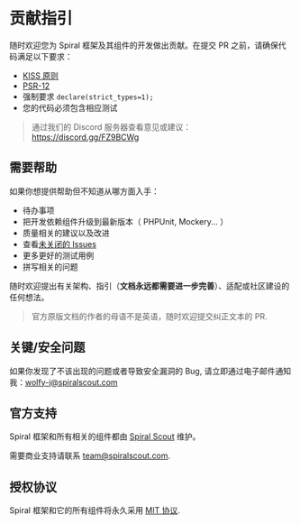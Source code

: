 # 贡献指引
随时欢迎您为 Spiral 框架及其组件的开发做出贡献。在提交 PR 之前，请确保代码满足以下要求：

* [KISS 原则](http://principles-wiki.net/principles:keep_it_simple_stupid)
* [PSR-12](https://www.php-fig.org/psr/psr-12/)
* 强制要求 `declare(strict_types=1);`
* 您的代码必须包含相应测试

> 通过我们的 Discord 服务器查看意见或建议：https://discord.gg/FZ9BCWg

## 需要帮助
如果你想提供帮助但不知道从哪方面入手：

* 待办事项
* 把开发依赖组件升级到最新版本（ PHPUnit, Mockery... ）
* 质量相关的建议以及改进
* 查看[未关闭的 Issues](https://github.com/spiral/framework/issues)
* 更多更好的测试用例 
* 拼写相关的问题

随时欢迎提出有关架构、指引（__文档永远都需要进一步完善__）、适配或社区建设的任何想法。


> 官方原版文档的作者的母语不是英语，随时欢迎提交纠正文本的 PR.

## 关键/安全问题
如果你发现了不该出现的问题或者导致安全漏洞的 Bug, 请立即通过电子邮件通知我：[wolfy-j@spiralscout.com](mailto:team@spiralscout.com)

## 官方支持
Spiral 框架和所有相关的组件都由 [Spiral Scout](https://spiralscout.com/) 维护。

需要商业支持请联系 team@spiralscout.com.

## 授权协议
Spiral 框架和它的所有组件将永久采用 [MIT 协议](/license.md).
